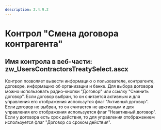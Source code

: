 ```yaml
---
description: 2.4.9.2
---
```


# Контрол "Смена договора контрагента"

## Имя контрола в веб-части: zw\_UsersContractorsTreatySelect.ascx

Контрол позволяет вывести информацию о пользователе, контрагенте, договоре, информацию об организации и банке. Для выбора договора можно использовать радио-кнопки "Договор" или ссылку "Сменить договор". Если договор выбран, то он считается активным и для управления его отображения использутся флаг "Активный договор". Если договор не выбран, то он считается не авктивным и для управления его отображения используется флаг "Неактивный договор". Если у договора есть срок действия, то для управления отображением используется флаг "Договор со сроком действия".

